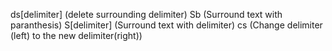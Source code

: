 ds[delimiter]			(delete surrounding delimiter)
Sb								(Surround text with paranthesis)
S[delimiter]			(Surround text with delimiter)
cs<delim><delim>	(Change delimiter (left) to the new delimiter(right))
